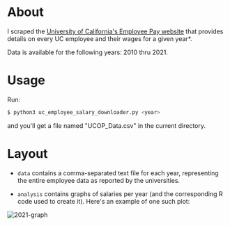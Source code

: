 # About

I scraped the [University of California's Employee Pay website](https://ucannualwage.ucop.edu/wage/) that provides details on every UC employee and their wages for a given year*.

Data is available for the following years: 2010 thru 2021.

# Usage

Run:

```bash
$ python3 uc_employee_salary_downloader.py <year>
```

and you'll get a file named "UCOP_Data.csv" in the current directory.


# Layout

* `data` contains a comma-separated text file for each year, representing the entire employee data as reported by the universities.

* `analysis` contains graphs of salaries per year (and the corresponding R code used to create it). Here's an example of one such plot:

![2021-graph](./analysis/2021_data.svg)
